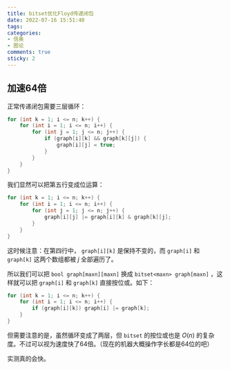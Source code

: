 ```yaml
---
title: bitset优化Floyd传递闭包
date: 2022-07-16 15:51:40
tags: 
categories:
- 信奥
- 图论
comments: true
sticky: 2
---
```

## 加速64倍

<!--more-->

正常传递闭包需要三层循环：

```cpp
for (int k = 1; i <= n; k++) {
    for (int i = 1; i <= n; i++) {
        for (int j = 1; j <= n; j++) {
            if (graph[i][k] && graph[k][j]) {
                graph[i][j] = true;
            }
        }
    }
}
```

我们显然可以把第五行变成位运算：

```cpp
for (int k = 1; i <= n; k++) {
    for (int i = 1; i <= n; i++) {
        for (int j = 1; j <= n; j++) {
            graph[i][j] |= graph[i][k] & graph[k][j];
        }
    }
}
```

这时候注意：在第四行中， `graph[i][k]` 是保持不变的，而 `graph[i]` 和 `graph[k]` 这两个数组都被 $j$ 全部遍历了。

所以我们可以把 `bool graph[maxn][maxn]` 换成 `bitset<maxn> graph[maxn]` ，这样就可以把 `graph[i]` 和 `graph[k]` 直接按位或。如下：

```cpp
for (int k = 1; i <= n; k++) {
    for (int i = 1; i <= n; i++) {
        if (graph[i][k]) graph[i] |= graph[k];
    }
}
```

但需要注意的是，虽然循环变成了两层，但 `bitset` 的按位或也是 $O(n)$ 的复杂度。不过可以视为速度快了64倍。（现在的机器大概操作字长都是64位的吧）

实测真的会快。
